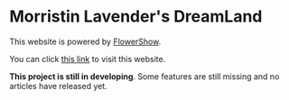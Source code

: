 # Morristin Lavender's DreamLand

This website is powered by [FlowerShow](https://github.com/flowershow/flowershow-cloud-template).

You can click [this link](https://my.flowershow.app/@Morristin/DreamLand) to visit this website.

**This project is still in developing**. Some features are still missing and no articles have released yet.
